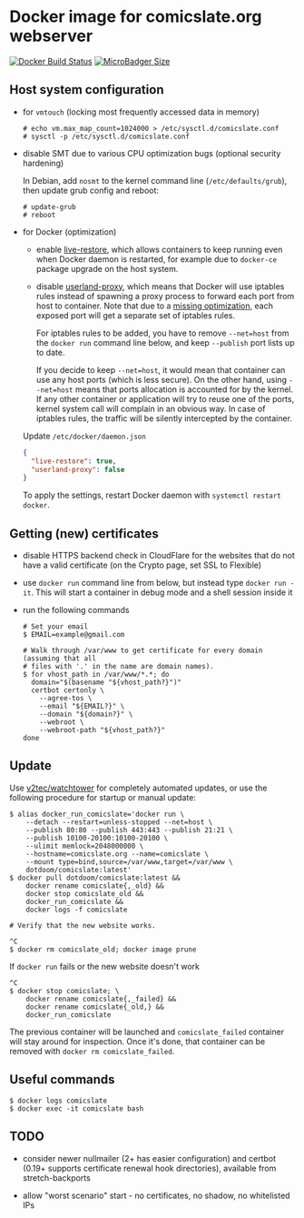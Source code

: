 # Docker image for comicslate.org webserver

[![Docker Build Status](https://img.shields.io/docker/build/dotdoom/comicslate.svg)](https://hub.docker.com/r/dotdoom/comicslate/builds/)
[![MicroBadger Size](https://img.shields.io/microbadger/image-size/dotdoom/comicslate.svg)](https://hub.docker.com/r/dotdoom/comicslate/tags/)

## Host system configuration

* for `vmtouch` (locking most frequently accessed data in memory)

  ```
  # echo vm.max_map_count=1024000 > /etc/sysctl.d/comicslate.conf
  # sysctl -p /etc/sysctl.d/comicslate.conf
  ```

* disable SMT due to various CPU optimization bugs (optional security hardening)

  In Debian, add `nosmt` to the kernel command line (`/etc/defaults/grub`), then
  update grub config and reboot:

  ```
  # update-grub
  # reboot
  ```

* for Docker (optimization)

  * enable [live-restore](
    https://docs.docker.com/config/containers/live-restore/), which allows
    containers to keep running even when Docker daemon is restarted, for example
    due to `docker-ce` package upgrade on the host system.

  * disable [userland-proxy](https://docs.docker.com/v1.7/articles/networking/),
    which means that Docker will use iptables rules instead of spawning a
    proxy process to forward each port from host to container. Note that due to
    a [missing optimization](https://github.com/moby/moby/issues/11185), each
    exposed port will get a separate set of iptables rules.

    For iptables rules to be added, you have to remove `--net=host` from the
    `docker run` command line below, and keep `--publish` port lists up to date.

    If you decide to keep `--net=host`, it would mean that container can use any
    host ports (which is less secure). On the other hand, using `--net=host`
    means that ports allocation is accounted for by the kernel. If any other
    container or application will try to reuse one of the ports, kernel system
    call will complain in an obvious way. In case of iptables rules, the traffic
    will be silently intercepted by the container.

  Update `/etc/docker/daemon.json`

  ```json
  {
    "live-restore": true,
    "userland-proxy": false
  }
  ```

  To apply the settings, restart Docker daemon with `systemctl restart docker`.

## Getting (new) certificates

* disable HTTPS backend check in CloudFlare for the websites that do not have a
  valid certificate (on the Crypto page, set SSL to Flexible)

* use `docker run` command line from below, but instead type `docker run -it`.
  This will start a container in debug mode and a shell session inside it

* run the following commands

  ```shell
  # Set your email
  $ EMAIL=example@gmail.com

  # Walk through /var/www to get certificate for every domain (assuming that all
  # files with '.' in the name are domain names).
  $ for vhost_path in /var/www/*.*; do
    domain="$(basename "${vhost_path?}")"
    certbot certonly \
      --agree-tos \
      --email "${EMAIL?}" \
      --domain "${domain?}" \
      --webroot \
      --webroot-path "${vhost_path?}"
  done
  ```

## Update

Use [v2tec/watchtower](https://github.com/v2tec/watchtower) for completely
automated updates, or use the following procedure for startup or manual update:

```shell
$ alias docker_run_comicslate='docker run \
    --detach --restart=unless-stopped --net=host \
    --publish 80:80 --publish 443:443 --publish 21:21 \
    --publish 10100-20100:10100-20100 \
    --ulimit memlock=2048000000 \
    --hostname=comicslate.org --name=comicslate \
    --mount type=bind,source=/var/www,target=/var/www \
    dotdoom/comicslate:latest'
$ docker pull dotdoom/comicslate:latest &&
    docker rename comicslate{,_old} &&
    docker stop comicslate_old &&
    docker_run_comicslate &&
    docker logs -f comicslate

# Verify that the new website works.

^C
$ docker rm comicslate_old; docker image prune
```

If `docker run` fails or the new website doesn't work

```shell
^C
$ docker stop comicslate; \
    docker rename comicslate{,_failed} &&
    docker rename comicslate{_old,} &&
    docker_run_comicslate
```

The previous container will be launched and `comicslate_failed` container will
stay around for inspection. Once it's done, that container can be removed with
`docker rm comicslate_failed`.

## Useful commands

```shell
$ docker logs comicslate
$ docker exec -it comicslate bash
```

## TODO

* consider newer nullmailer (2+ has easier configuration) and certbot (0.19+
  supports certificate renewal hook directories), available from
  stretch-backports

* allow "worst scenario" start - no certificates, no shadow, no whitelisted IPs
